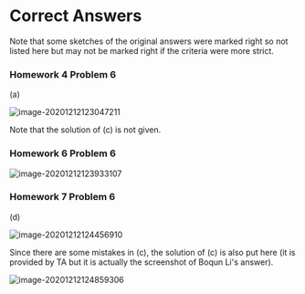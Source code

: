 # Correct Answers

Note that some sketches of the original answers were marked right so not listed here but may not be marked right if the criteria were more strict.

### Homework 4 Problem 6

(a)

![image-20201212123047211](D:\Documents\GitHub\VE320_FA2020\Corrections.assets\image-20201212123047211.png)

Note that the solution of (c) is not given.

### Homework 6 Problem 6

![image-20201212123933107](D:\Documents\GitHub\VE320_FA2020\Corrections.assets\image-20201212123933107.png)

### Homework 7 Problem 6

(d)

![image-20201212124456910](D:\Documents\GitHub\VE320_FA2020\Corrections.assets\image-20201212124456910.png)

Since there are some mistakes in (c), the solution of (c) is also put here (it is provided by TA but it is actually the screenshot of Boqun Li's answer).

![image-20201212124859306](D:\Documents\GitHub\VE320_FA2020\Corrections.assets\image-20201212124859306.png)